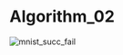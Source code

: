 # Algorithm_02
![mnist_succ_fail](https://user-images.githubusercontent.com/56300092/121801332-cbf2f480-cc71-11eb-9b07-3d91b0e353f7.png)
